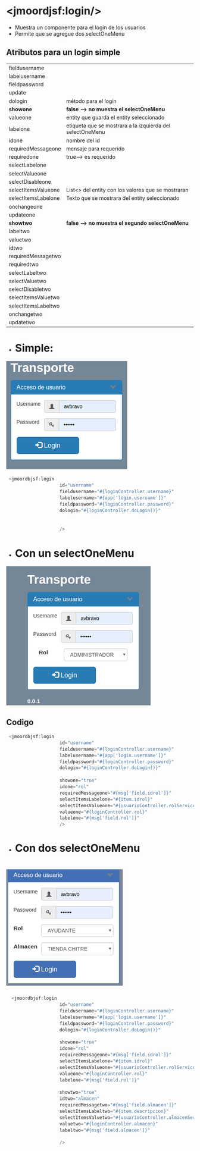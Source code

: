 # &lt;jmoordjsf:login/&gt;

* Muestra un componente para el login de los usuarios
* Permite que se agregue dos selectOneMenu 

## Atributos para un login simple

|  |  |
| :--- | :--- |
| fieldusername |  |
| labelusername |  |
| fieldpassword |  |
| update |  |
| dologin | método para el login |
| **showone** | **false --&gt; no muestra el selectOneMenu** |
| valueone | entity que guarda el entity seleccionado |
| labelone | etiqueta que se mostrara a la izquierda del selectOneMenu |
| idone | nombre del id |
| requiredMessageone | mensaje para requerido |
| requiredone | true--&gt; es requerido |
| selectLabelone |  |
| selectValueone |  |
| selectDisableone |  |
| selectItemsValueone | List&lt;&gt; del entity con los valores que se mostraran |
| selectItemsLabelone | Texto que se mostrara del entity seleccionado |
| onchangeone |  |
| updateone |  |
| **showtwo** | **false --&gt; no muestra el segundo selectOneMenu** |
| labeltwo |  |
| valuetwo  |  |
| idtwo  |  |
| requiredMessagetwo |  |
| requiredtwo |  |
| selectLabeltwo |  |
| selectValuetwo |  |
| selectDisabletwo  |  |
| selectItemsValuetwo |  |
| selectItemsLabeltwo |  |
| onchangetwo |  |
| updatetwo |  |

## 



* # Simple:

![](/assets/simplre.png)

```java
 <jmoordbjsf:login
                    id="username"
                    fieldusername="#{loginController.username}"
                    labelusername="#{app['login.username']}"
                    fieldpassword="#{loginController.password}"
                    dologin="#{loginController.doLogin()}"


                    />
```

* # Con un selectOneMenu

![](/assets/login.png)

## Codigo

```java
 <jmoordbjsf:login
                    id="username"
                    fieldusername="#{loginController.username}"
                    labelusername="#{app['login.username']}"
                    fieldpassword="#{loginController.password}"
                    dologin="#{loginController.doLogin()}"

                    showone="true"
                    idone="rol"
                    requiredMessageone="#{msg['field.idrol']}"
                    selectItemsLabelone="#{item.idrol}"
                    selectItemsValueone="#{usuarioController.rolServices.rolList}"
                    valueone="#{loginController.rol}"
                    labelone="#{msg['field.rol']}"
                    />
```

* # Con dos selectOneMenu

# ![](/assets/dosele.png)

```java
  <jmoordbjsf:login                                         
                    id="username"
                    fieldusername="#{loginController.username}"
                    labelusername="#{app['login.username']}"
                    fieldpassword="#{loginController.password}"
                    dologin="#{loginController.doLogin()}"

                    showone="true"
                    idone="rol"
                    requiredMessageone="#{msg['field.idrol']}"
                    selectItemsLabelone="#{item.idrol}"
                    selectItemsValueone="#{usuarioController.rolServices.rolList}"
                    valueone="#{loginController.rol}"
                    labelone="#{msg['field.rol']}"

                    showtwo="true"
                    idtwo="almacen"
                    requiredMessagetwo="#{msg['field.almacen']}"
                    selectItemsLabeltwo="#{item.descripcion}"
                    selectItemsValuetwo="#{usuarioController.almacenServices.almacenList}"
                    valuetwo="#{loginController.almacen}"
                    labeltwo="#{msg['field.almacen']}"

                    />
```




